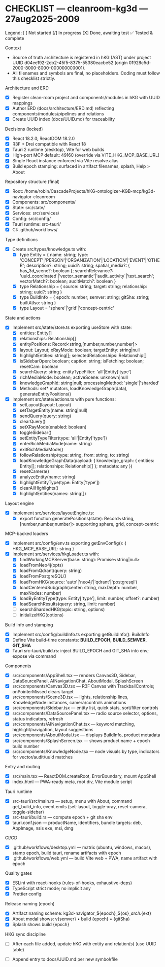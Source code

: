 # CHECKLIST — cleanroom-kg3d — 27aug2025-2009

Legend: [ ] Not started  [/] In progress  [X] Done, awaiting test  ✅ Tested & complete

Context
- Source of truth architecture is registered in hKG (AST) under project UUID d04ee192-2eb2-45f5-8375-55380eacbe52 (origin 01928c5d-2000-8000-8000-000000000001).
- All filenames and symbols are final, no placeholders. Coding must follow this checklist strictly.

Architecture and ERD
- [X] Register clean-room project and components/modules in hKG with UUID mappings
- [X] Author ERD (docs/architecture/ERD.md) reflecting components/modules/pipelines and relations
- [X] Create UUID index (docs/UUID.md) for traceability

Decisions (locked)
- [X] React 18.2.0, ReactDOM 18.2.0
- [X] R3F + Drei compatible with React 18
- [X] Tauri 2 runtime (desktop), Vite for web builds
- [X] High-port MCP default: 49160 (override via VITE_HKG_MCP_BASE_URL)
- [X] Single React instance enforced via Vite resolve.alias
- [X] Build epoch stamping: surfaced in artifact filenames, splash, Help > About

Repository structure (final)
- [X] Root: /home/robin/CascadeProjects/hKG-ontologizer-KGB-mcp/kg3d-navigator-cleanroom
- [X] Components: src/components/
- [X] State: src/state/
- [X] Services: src/services/
- [X] Config: src/config/
- [X] Tauri runtime: src-tauri/
- [X] CI: .github/workflows/

Type definitions
- [X] Create src/types/knowledge.ts with:
  - [X] type Entity = { name: string; type: 'CONCEPT'|'PERSON'|'ORGANIZATION'|'LOCATION'|'EVENT'|'OTHER'; description?: string; uuid?: string; spatial_media?: { has_3d_scene?: boolean };
        searchRelevance?: 'uuid_coordinated'|'vector_semantic'|'audit_activity'|'text_search'; vectorMatch?: boolean; auditMatch?: boolean }
  - [X] type Relationship = { source: string; target: string; relationship: string; uuid?: string }
  - [X] type BuildInfo = { epoch: number; semver: string; gitSha: string; builtAtIso: string }
  - [X] type Layout = 'sphere'|'grid'|'concept-centric'

State and actions
- [X] Implement src/state/store.ts exporting useStore with state:
  - [X] entities: Entity[]
  - [X] relationships: Relationship[]
  - [X] entityPositions: Record<string,[number,number,number]>
  - [X] layout: Layout; xRayMode: boolean; targetEntity: string|null
  - [X] highlightEntities: string[]; selectedRelationships: Relationship[]
  - [X] isSidebarOpen: boolean; caption: string; isFetching: boolean; resetCam: boolean
  - [X] searchQuery: string; entityTypeFilter: 'all'|Entity['type']
  - [X] richMediaMode: boolean; activeScene: unknown|null
  - [X] knowledgeGraphId: string|null; processingMethod: 'single'|'sharded'
  - [X] Methods: set* mutators, loadKnowledgeGraph(data), generateEntityPositions()
- [X] Implement src/state/actions.ts with pure functions:
  - [X] setLayout(layout: Layout)
  - [X] setTargetEntity(name: string|null)
  - [X] sendQuery(query: string)
  - [X] clearQuery()
  - [X] setXRayMode(enabled: boolean)
  - [X] toggleSidebar()
  - [X] setEntityTypeFilter(type: 'all'|Entity['type'])
  - [X] enterRichMediaMode(name: string)
  - [X] exitRichMediaMode()
  - [X] followRelationship(type: string, from: string, to: string)
  - [X] loadKnowledgeGraphData(payload: { knowledge_graph: { entities: Entity[]; relationships: Relationship[] }; metadata: any })
  - [X] resetCamera()
  - [X] analyzeEntity(name: string)
  - [X] highlightEntityType(type: Entity['type'])
  - [X] clearAllHighlights()
  - [X] highlightEntities(names: string[])

Layout engine
- [X] Implement src/services/layoutEngine.ts:
  - [X] export function generatePositions(state): Record<string,[number,number,number]> supporting sphere, grid, concept-centric

MCP-backed loaders
- [X] Implement src/config/env.ts exporting getEnvConfig(): { HKG_MCP_BASE_URL: string }
- [X] Implement src/services/hkgLoader.ts with:
  - [X] findWorkingMCPServer(base: string): Promise<string|null>
  - [X] loadFromNeo4j(opts)
  - [X] loadFromQdrant(query: string)
  - [X] loadFromPostgreSQL()
  - [X] loadFromHKG(source: 'auto'|'neo4j'|'qdrant'|'postgresql')
  - [X] loadCenteredSubgraph(center: string, maxDepth: number, maxNodes: number)
  - [X] loadByEntityType(type: Entity['type'], limit: number, offset?: number)
  - [X] loadSearchResults(query: string, limit: number)
  - [ ] searchShardedHKG(topic: string, options)
  - [ ] initializeHKG(options)

Build info and stamping
- [X] Implement src/config/buildInfo.ts exporting getBuildInfo(): BuildInfo
- [X] Define Vite build-time constants: __BUILD_EPOCH__, __BUILD_SEMVER__, __GIT_SHA__
- [X] Tauri src-tauri/build.rs: inject BUILD_EPOCH and GIT_SHA into env; expose via command

Components
- [X] src/components/AppShell.tsx — renders Canvas3D, Sidebar, DataSourcePanel, AINavigationChat, AboutModal, SplashScreen
- [X] src/components/Canvas3D.tsx — R3F Canvas with TrackballControls; onPointerMissed clears target
- [X] src/components/Scene3D.tsx — lights, relationship lines, KnowledgeNode instances, camera/controls animations
- [X] src/components/Sidebar.tsx — entity list, quick stats, sort/filter controls
- [X] src/components/DataSourcePanel.tsx — radio source selector, options, status indicators, refresh
- [X] src/components/AINavigationChat.tsx — keyword matching, highlight/navigation, layout suggestions
- [X] src/components/AboutModal.tsx — displays BuildInfo, product metadata
- [X] src/components/SplashScreen.tsx — shows product name + epoch build number
- [X] src/components/KnowledgeNode.tsx — node visuals by type, indicators for vector/audit/uuid matches

Entry and routing
- [X] src/main.tsx — ReactDOM.createRoot, ErrorBoundary, mount AppShell
- [X] index.html — PWA-ready meta, root div, Vite module script

Tauri runtime
- [X] src-tauri/src/main.rs — setup, menu with About, command get_build_info, event emits (set-layout, toggle-xray, reset-camera, toggle-sidebar)
- [X] src-tauri/build.rs — compute epoch + git sha env
- [X] tauri.conf.json — productName, identifiers, bundle targets: deb, AppImage, nsis exe, msi, dmg

CI/CD
- [X] .github/workflows/desktop.yml — matrix (ubuntu, windows, macos), stamp epoch, build tauri, rename artifacts with epoch
- [X] .github/workflows/web.yml — build Vite web + PWA, name artifact with epoch

Quality gates
- [X] ESLint with react-hooks (rules-of-hooks, exhaustive-deps)
- [X] TypeScript strict mode; no implicit any
- [X] Prettier config

Release naming (epoch)
- [X] Artifact naming scheme: kg3d-navigator_${epoch}_${os}_${arch}.${ext}
- [X] About modal shows: v{semver} • build {epoch} • {gitSha}
- [X] Splash shows build {epoch}

HKG sync discipline
- [ ] After each file added, update hKG with entity and relation(s) (use UUID table)
- [ ] Append entry to docs/UUID.md per new symbol/file


